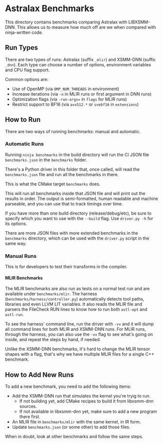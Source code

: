 # Astralax Benchmarks

This directory contains benchmarks comparing Astralax with LIBXSMM-DNN.
This allows us to measure how much off are we when compared with ninja-written code.

## Run Types

There are two types of runs: Astralax (suffix `_mlir`) and XSMM-DNN (suffic `_dnn`).
Each type can choose a number of options, environment variables and CPU flag support.

Common options are:
 * Use of OpenMP (via `OMP_NUM_THREADS` in environment)
 * Increase iterations (via `-n` in MLIR runs or first argument in DNN runs)
 * Optimization flags (via `-run-args=` in `flags` for MLIR runs)
 * Restrict support to BF16 (via `avx512.*` or `svebf16` in `extensions`)

## How to Run

There are two ways of running benchmarks: manual and automatic.

### Automatic Runs

Running `ninja benchmarks` in the build directory will run the CI JSON file `benchmarks.json` in the `benchmarks` folder.

There's a Python driver in this folder that, once called, will read the `benchmarks.json` file and run all the benchmarks in there.

This is what the CMake target `benchmarks` does.

This will run all benchmarks inside that JSON file and will print out the results in order.
The output is semi-formatted, human readable and machine parseable, and you can use that to track timings over time.

If you have more than one build directory (release/debug/etc), be sure to specify which you want to use with the `--build` flag.
Use `driver.py -h` for its options.

There are more JSON files with more extended benchmarks in the `benchmarks` directory, which can be used with the `driver.py` script in the same way.

### Manual Runs

This is for developers to test their transforms in the compiler.

#### MLIR Benchmarks

The MLIR benchmarks are also run as tests on a normal test run and are available under `benchmarks/mlir`.
The harness (`benchmarks/harness/controller.py`) automatically detects tool paths, libraries and even LLVM LIT variables.
It also reads the MLIR file and parsers the FileCheck RUN lines to know how to run both `astl-opt` and `astl-run`.

To see the harness' command line, run the driver with `-vv` and it will dump all command lines for both MLIR and XSMM-DNN runs.
For MLIR runs, through the harness, you can also use the `-vv` flag to see what's going on inside, and repeat the steps by hand, if needed.

Unlike the XSMM-DNN benchmarks, it's hard to change the MLIR tensor shapes with a flag, that's why we have multiple MLIR files for a single C++ benchmark.

## How to Add New Runs

To add a new benchmark, you need to add the following items:
 * Add the XSMM-DNN run that simulates the kernel you're tryig to run.
   * If not building yet, add CMake recipes to build it from libxsmm-dnn sources.
   * If not available in libxsmm-dnn yet, make sure to add a new program there first.
 * An MLIR file in `benchmarks/mlir` with the same kernel, in IR form.
 * Update `benchmarks.json` (or some other) to add those files.

When in doubt, look at other benchmarks and follow the same steps.
